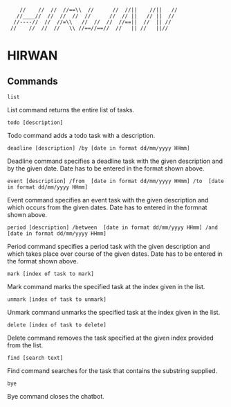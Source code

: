 ```
    //    //  //  //==\\  //      //  //||    //||   //
   //____//  //  //  //  //      //  // ||   // ||  //
  //----//  //  //=\\   //  //  //  //==||  //  || //
 //    //  //  //   \\ //==//==//  //   || //   ||//
```
 
# HIRWAN

## Commands

```
list
```
List command returns the entire list of tasks.

```
todo [description]
```
Todo command adds a todo task with a description.

```
deadline [description] /by [date in format dd/mm/yyyy HHmm]
```
Deadline command specifies a deadline task with the given description and by the given date. Date has to be entered in the format shown above.

```
event [description] /from  [date in format dd/mm/yyyy HHmm] /to  [date in format dd/mm/yyyy HHmm]
```
Event command specifies an event task with the given description and which occurs from the given dates. Date has to entered in the formnat shown above.

```
period [description] /between  [date in format dd/mm/yyyy HHmm] /and  [date in format dd/mm/yyyy HHmm]
```
Period command specifies a period task with the given description and which takes place over course of the given dates. Date has to be entered in the format shown above.

```
mark [index of task to mark]
```
Mark command marks the specified task at the index given in the list.

```
unmark [index of task to unmark]
```
Unmark command unmarks the specified task at the index given in the list.

```
delete [index of task to delete]
```
Delete command removes the task specified at the given index provided from the list.

```
find [search text]
```
Find command searches for the task that contains the substring supplied.

```
bye
```
Bye command closes the chatbot.

